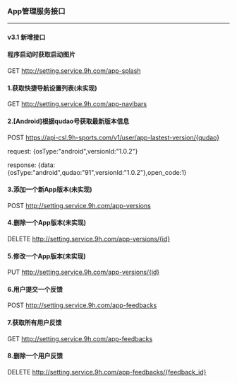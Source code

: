 ### App管理服务接口

-----

#### v3.1 新增接口

#### 程序启动时获取启动图片
GET http://setting.service.9h.com/app-splash

#### 1.获取快捷导航设置列表(未实现)

GET  http://setting.service.9h.com/app-navibars

#### 2.[Android]根据qudao号获取最新版本信息

POST  https://api-csl.9h-sports.com/v1/user/app-lastest-version/{qudao}

request: {osType:"android",versionId:"1.0.2"}

response: {data:{osType:"android",qudao:"91",versionId:"1.0.2"},open_code:1}

#### 3.添加一个新App版本(未实现)

POST http://setting.service.9h.com/app-versions

#### 4.删除一个App版本(未实现)

DELETE http://setting.service.9h.com/app-versions/{id}

#### 5.修改一个App版本(未实现)

PUT http://setting.service.9h.com/app-versions/{id}

#### 6.用户提交一个反馈

POST http://setting.service.9h.com/app-feedbacks

#### 7.获取所有用户反馈

GET http://setting.service.9h.com/app-feedbacks

#### 8.删除一个用户反馈

DELETE http://setting.service.9h.com/app-feedbacks/{feedback_id}

